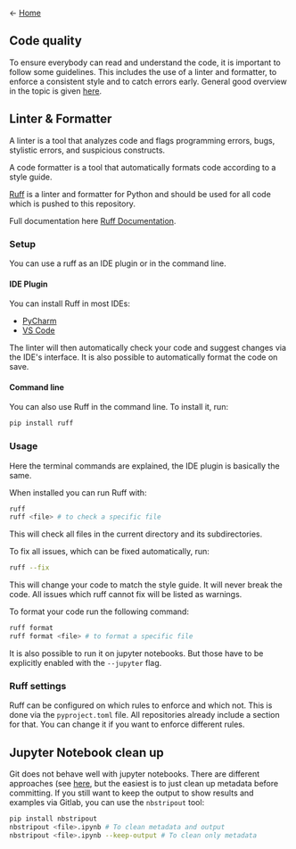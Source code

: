 <- [Home](home)

## Code quality
To ensure everybody can read and understand the code, it is important to follow some guidelines. This includes the use of a linter and formatter, to enforce a consistent style and to catch errors early. General good overview in the topic is given [here](https://realpython.com/python-code-quality/).

## Linter & Formatter
A linter is a tool that analyzes code and flags programming errors, bugs, stylistic errors, and suspicious constructs.

A code formatter is a tool that automatically formats code according to a style guide.

[Ruff](https://github.com/astral-sh/ruff) is a linter and formatter for Python and should be used for all code which is pushed to this repository.

Full documentation here [Ruff Documentation](https://docs.astral.sh/ruff/).

### Setup
You can use a ruff as an IDE plugin or in the command line.

#### IDE Plugin
You can install Ruff in most IDEs:
- [PyCharm](https://plugins.jetbrains.com/plugin/20574-ruff)
- [VS Code](https://marketplace.visualstudio.com/items?itemName=charliermarsh.ruff)

The linter will then automatically check your code and suggest changes via the IDE's interface. It is also possible to automatically format the code on save.

#### Command line
You can also use Ruff in the command line. To install it, run:
```bash
pip install ruff
```

### Usage
Here the terminal commands are explained, the IDE plugin is basically the same.

When installed you can run Ruff with:
```bash
ruff
ruff <file> # to check a specific file
```
This will check all files in the current directory and its subdirectories.

To fix all issues, which can be fixed automatically, run:
```bash
ruff --fix
```
This will change your code to match the style guide. It will never break the code. All issues which ruff cannot fix will be listed as warnings.

To format your code run the following command:
```bash
ruff format
ruff format <file> # to format a specific file
```

It is also possible to run it on jupyter notebooks. But those have to be explicitly enabled with the `--jupyter` flag. 


### Ruff settings
Ruff can be configured on which rules to enforce and which not. This is done via the `pyproject.toml` file. All repositories already include a section for that. You can change it if you want to enforce different rules.

## Jupyter Notebook clean up
Git does not behave well with jupyter notebooks. There are different approaches (see [here](https://www.reviewnb.com/git-jupyter-notebook-ultimate-guide), but the easiest is to just clean up metadata before committing. If you still want to keep the output to show results and examples via Gitlab, you can use the `nbstripout` tool:
```bash
pip install nbstripout
nbstripout <file>.ipynb # To clean metadata and output
nbstripout <file>.ipynb --keep-output # To clean only metadata
```
